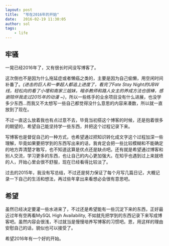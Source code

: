 ```yaml
---
layout: post
title:  "写在2016年的开始"
date:   2016-02-19 11:30:05
author: sol
tags: 
    - life
---
```


## 牢骚
一晃已经2016年了，又有很长时间没写博客了。

<!-- more -->

这次倒也不是因为什么拖延症或者懒癌之类的，主要是因为自己偷懒，用空闲时间补番了。*(进击的巨人和一拳超人都追上进度了，看完了Fate Stay Night的UBW线，轻松向的看了小埋和南家三姐妹，暗杀教师和路人女主的养成方法也很棒，感谢陪伴我走过2015年的动漫 ~)*，所以一些练手的业余项目没有什么进展，也没学多少东西...而我又不太想写一些自己都觉得没什么意思的内容来凑数，所以就一直放到了现在。

不过一直这么放着我也有点过意不去，毕竟当初搭这个博客的时候，还是抱着很多的期望的，希望自己能坚持学一些东西，并把这个过程记录下来。

写博客也是督促自己的一种方式，也希望通过把知识转化成文字这个过程加深一些理解，毕竟如果要把学到的东西写出来的话，我肯定会把一些比较模糊和不能确定的地方弄清楚才敢写，也不知道这算是优点还是缺点吧。还有就是希望通过博客和别人交流，学习更多的东西，也让自己的内心更加强大。在知乎也遇到过上来就喷的人，开始心里会很不舒服，现在已经看得比较淡了。

过去的2015年，我没有写总结，不过还是努力保证了每个月写几篇日记，大概记录一下自己的生活和想法，再过些年拿出来看想必会很有意思吧。

## 希望
虽然已经决定要灌一些水进来了，不过还是希望能有一些沉淀下来的东西，正好最近过年有空再看MySQL High Availability, 不如就先把学到的东西记录下来写成博客吧。虽然内容会很浅，不过就当是慢慢培养写博客的习惯吧。恩，用这样的理由安慰自己的话，貌似也可以接受了。

希望2016年有一个好的开始。
